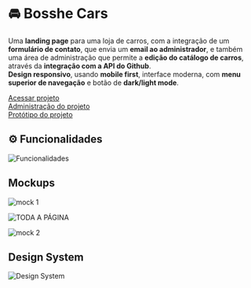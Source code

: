 # 🚘 Bosshe Cars
Uma <b>landing page</b> para uma loja de carros, com a integração de um <b>formulário de contato</b>, que envia um <b>email ao administrador</b>, e também uma área de administração que permite a <b>edição do catálogo de carros</b>, através da <b>integração com a API do Github</b>. <br> <b>Design responsivo</b>, usando <b>mobile first</b>, interface moderna, com <b>menu superior de navegação</b> e botão de <b>dark/light mode</b>.

<a href="https://bosshe-cars.vercel.app/" target="_blank">Acessar projeto</a>  <br/>
<a href="https://bosshe-cars.vercel.app/admin" target="_blank">Administração do projeto</a> <br/>
<a href="https://www.figma.com/proto/FjcrWBcyfgCGy6agQUYUnc/bosshe?node-id=1-2&t=82roogdAyTQwDBvm-0&scaling=min-zoom&content-scaling=fixed&page-id=0%3A1&starting-point-node-id=1%3A2&show-proto-sidebar=1" target="_blank">Protótipo do projeto</a>

## ⚙️ Funcionalidades

![Funcionalidades](https://github.com/emilyjuly/bosshe-cars/assets/87674883/82736009-919c-4e39-bc55-a6c252a09f12)


## Mockups

![mock 1](https://github.com/emilyjuly/bosshe-cars/assets/87674883/35df9369-4dc8-49fb-9a88-78af49e482b4)

![TODA A PÁGINA](https://github.com/emilyjuly/bosshe-cars/assets/87674883/41970bdf-28b4-4356-b915-1f5645a5a75b)

![mock 2](https://github.com/emilyjuly/bosshe-cars/assets/87674883/1d059122-9adc-440f-a06e-d74c707ea4df)

## Design System

![Design System](https://github.com/emilyjuly/bosshe-cars/assets/87674883/016debe8-3afc-4712-826d-05ccd97a97fb)

